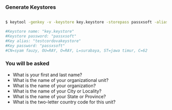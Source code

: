 ### Generate Keystores

```sh

$ keytool -genkey -v -keystore key.keystore -storepass passxsoft -alias testcordovakeystore -keypass passxsoft -keyalg RSA -keysize 2048 -validity 10000

#Keystore name: "key.keystore"
#Keystore password: "passxsoft"
#Key alias: "testcordovakeystore"
#Key password: "passxsoft"
#CN=syam fauzy, OU=RAY, O=RAY, L=surabaya, ST=jawa timur, C=62

```

### You will be asked

* What is your first and last name?
* What is the name of your organizational unit?
* What is the name of your organization?
* What is the name of your City or Locality?
* What is the name of your State or Province?
* What is the two-letter country code for this unit?
